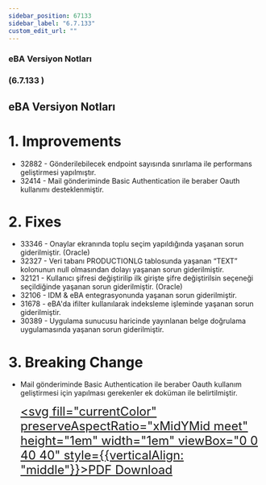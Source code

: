 ```yaml
---
sidebar_position: 67133
sidebar_label: "6.7.133"
custom_edit_url: ""
---
```

### eBA Versiyon Notları

### (6.7.133 )

## eBA Versiyon Notları

# 1. Improvements

- 32882 - Gönderilebilecek endpoint sayısında sınırlama ile performans geliştirmesi
    yapılmıştır.
- 32414 - Mail gönderiminde Basic Authentication ile beraber Oauth kullanımı desteklenmiştir.

# 2. Fixes

- 33346 - Onaylar ekranında toplu seçim yapıldığında yaşanan sorun giderilmiştir. (Oracle)
- 32327 - Veri tabanı PRODUCTIONLG tablosunda yaşanan “TEXT” kolonunun null
    olmasından dolayı yaşanan sorun giderilmiştir.
- 32121 - Kullanıcı şifresi değiştirilip ilk girişte şifre değiştirilsin seçeneği seçildiğinde
    yaşanan sorun giderilmiştir. (Oracle)
- 32106 - IDM & eBA entegrasyonunda yaşanan sorun giderilmiştir.
- 31678 - eBA'da ifilter kullanılarak indeksleme işleminde yaşanan sorun giderilmiştir.
- 30389 - Uygulama sunucusu haricinde yayınlanan belge doğrulama uygulamasında
    yaşanan sorun giderilmiştir.

# 3. Breaking Change

- Mail gönderiminde Basic Authentication ile beraber Oauth kullanım geliştirmesi için yapılması
    gerekenler ek doküman ile belirtilmiştir.


    <font size="5"><a href="https://portal.synergynow.io/#/_redirect/WlWUQdRFIWf2OkxvvgPHXr"  target="_blank"><svg fill="currentColor" preserveAspectRatio="xMidYMid meet" height="1em" width="1em" viewBox="0 0 40 40" style={{verticalAlign: "middle"}}><g><path d="m35.8 8.5q0.6 0.6 1 1.7t0.5 1.9v25.8q0 0.8-0.6 1.5t-1.6 0.6h-30q-0.9 0-1.5-0.6t-0.6-1.5v-35.8q0-0.8 0.6-1.5t1.5-0.6h20q0.9 0 2 0.4t1.7 1.1z m-9.9-5.5v8.4h8.4q-0.3-0.6-0.5-0.9l-7-7q-0.3-0.2-0.9-0.5z m8.5 34.1v-22.8h-9.3q-0.9 0-1.5-0.6t-0.6-1.6v-9.2h-17.1v34.2h28.5z m-11.4-13.2q0.7 0.6 1.8 1.3 1.3-0.2 2.6-0.2 3.3 0 4 1.1 0.4 0.5 0 1.2 0 0 0 0l0 0v0.1q-0.2 0.8-1.6 0.8-1.1 0-2.6-0.4t-2.9-1.2q-4.9 0.5-8.7 1.8-3.4 5.9-5.4 5.9-0.4 0-0.7-0.2l-0.5-0.2q0-0.1-0.1-0.2-0.3-0.2-0.2-0.8 0.2-0.8 1.3-2t2.9-2.1q0.3-0.2 0.5 0.1 0.1 0 0.1 0.1 1.1-1.9 2.4-4.4 1.5-3.1 2.3-5.9-0.5-1.8-0.7-3.5t0.2-2.9q0.2-0.9 0.9-0.9h0.5q0.5 0 0.8 0.4 0.4 0.4 0.2 1.5-0.1 0.1-0.1 0.2 0 0 0 0.1v0.7q0 2.8-0.3 4.3 1.2 3.7 3.3 5.3z m-12.9 9.2q1.2-0.6 3.1-3.5-1.2 0.8-2 1.8t-1.1 1.7z m8.9-20.6q-0.4 1-0.1 3 0.1-0.2 0.2-1 0-0.1 0.1-0.9 0.1-0.1 0.1-0.2 0-0.1 0-0.1t0 0 0 0q0-0.5-0.3-0.8 0 0 0 0v0z m-2.8 14.8q3-1.2 6.4-1.8-0.1 0-0.3-0.2t-0.4-0.3q-1.7-1.5-2.8-4-0.6 2-1.9 4.4-0.7 1.3-1 1.9z m14.4-0.4q-0.5-0.5-3.1-0.5 1.7 0.6 2.8 0.6 0.3 0 0.4 0 0 0-0.1-0.1z"></path></g></svg>PDF Download</a></font>